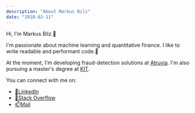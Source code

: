 ```yaml
---
description: "About Markus Bilz"
date: "2018-02-11"
---
```


Hi, I'm Markus Bilz.👋 

I'm passionate about machine learning and quantitative finance. I like to write readable and performant code.🐅

At the moment, I'm developing fraud-detection solutions at [Atruvia](https://atruvia.de/). I'm also pursuing a master's degree at [KIT](https://www.kit.edu/english/index.php).

You can connect with me on:
* [🏪LinkedIn](https://www.linkedin.com/in/markus-bilz/)
* [🐞Stack Overflow](https://stackoverflow.com/users/5755604/karelze)
* [📫Mail](mailto:web@markusbilz.com)